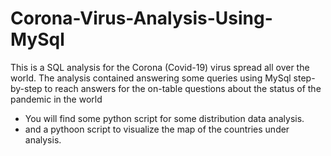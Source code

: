 # Corona-Virus-Analysis-Using-MySql
This is a SQL analysis for the Corona (Covid-19) virus spread all over the world. The analysis contained answering some queries using MySql step-by-step to reach answers for the on-table questions about the status of the pandemic in the world

* You will find some python script for some distribution data analysis.
* and a pythoon script to visualize the map of the countries under analysis.

